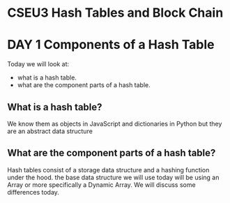 # CSEU3 Hash Tables and Block Chain

# DAY 1 Components of a Hash Table
Today we will look at:
- what is a hash table. 
- what are the component parts of a hash table.

## What is a hash table?
We know them as objects in JavaScript and dictionaries in Python but they are an abstract data structure

## What are the component parts of a hash table?
Hash tables consist of a storage data structure and a hashing function under the hood. the base data structure we will use today will be using an Array or more specifically a Dynamic Array. We will discuss some differences today.


